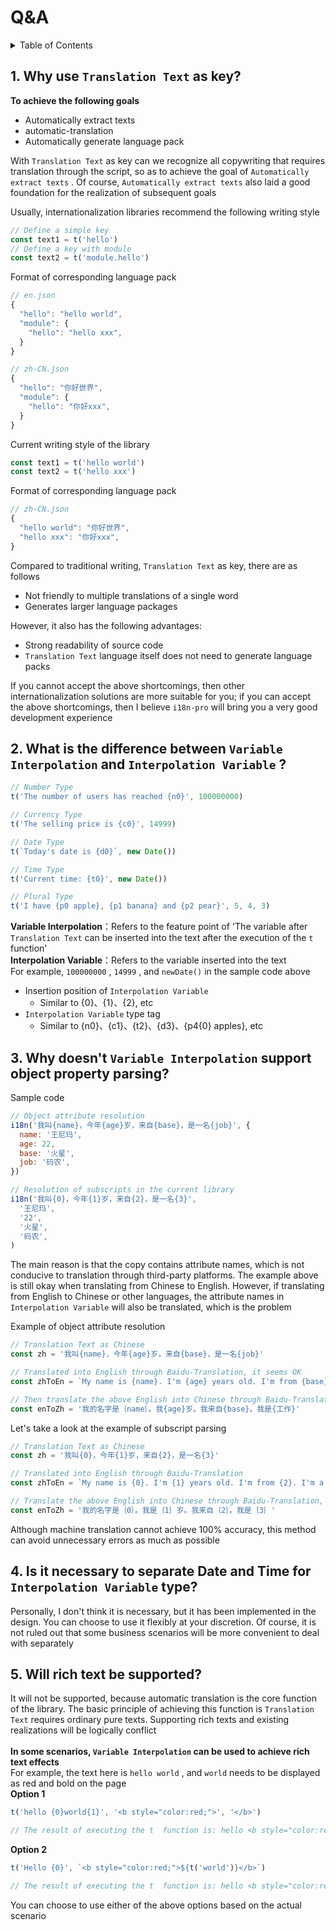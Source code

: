 
# Q&A

<details >
  <summary>Table of Contents</summary>

  &emsp;&emsp;[1. Why use  `Translation Text`  as key?](#1-why-use--translation-text--as-key)<br/>
  &emsp;&emsp;[2. What is the difference between  `Variable Interpolation`  and  `Interpolation Variable` ?](#2-what-is-the-difference-between--variable-interpolation--and--interpolation-variable-)<br/>
  &emsp;&emsp;[3. Why doesn't  `Variable Interpolation`  support object property parsing?](#3-why-doesn't--variable-interpolation--support-object-property-parsing)<br/>
  &emsp;&emsp;[4. Is it necessary to separate **Date** and **Time** for  `Interpolation Variable`  type?](#4-is-it-necessary-to-separate-date-and-time-for--interpolation-variable--type)<br/>
  &emsp;&emsp;[5. Will rich text be supported?](#5-will-rich-text-be-supported)<br/>

</details>

## 1. Why use  `Translation Text`  as key?
**To achieve the following goals**
* Automatically extract texts
* automatic-translation
* Automatically generate language pack

With  `Translation Text`  as key can we recognize all copywriting that requires translation through the script, so as to achieve the goal of  `Automatically extract texts` . Of course,  `Automatically extract texts`  also laid a good foundation for the realization of subsequent goals

Usually, internationalization libraries recommend the following writing style
```js
// Define a simple key
const text1 = t('hello')
// Define a key with module
const text2 = t('module.hello')
```
Format of corresponding language pack
```js
// en.json
{
  "hello": "hello world",
  "module": {
    "hello": "hello xxx",
  }
}

// zh-CN.json
{
  "hello": "你好世界",
  "module": {
    "hello": "你好xxx",
  }
}
```

Current writing style of the library
```js
const text1 = t('hello world')
const text2 = t('hello xxx')
```
Format of corresponding language pack
```js
// zh-CN.json
{
  "hello world": "你好世界",
  "hello xxx": "你好xxx",
}
```
Compared to traditional writing,  `Translation Text`  as key, there are as follows
* Not friendly to multiple translations of a single word
* Generates larger language packages

However, it also has the following advantages:
* Strong readability of source code
*  `Translation Text`  language itself does not need to generate language packs

If you cannot accept the above shortcomings, then other internationalization solutions are more suitable for you; if you can accept the above shortcomings, then I believe  `i18n-pro`  will bring you a very good development experience
## 2. What is the difference between  `Variable Interpolation`  and  `Interpolation Variable` ?

```js
// Number Type
t('The number of users has reached {n0}', 100000000)

// Currency Type
t('The selling price is {c0}', 14999)

// Date Type
t(`Today's date is {d0}`, new Date())

// Time Type
t('Current time: {t0}', new Date())

// Plural Type
t('I have {p0 apple}, {p1 banana} and {p2 pear}', 5, 4, 3) 
```
**Variable Interpolation**：Refers to the feature point of 'The variable after  `Translation Text`  can be inserted into the text after the execution of the  `t`  function'<br />**Interpolation Variable**：Refers to the variable inserted into the text<br />For example,  `100000000` ,  `14999` , and  `newDate()`  in the sample code above
* Insertion position of  `Interpolation Variable` 
   * Similar to {0}、{1}、{2}, etc
*  `Interpolation Variable`  type tag
   * Similar to {n0}、{c1}、{t2}、{d3}、{p4{0} apples}, etc


## 3. Why doesn't  `Variable Interpolation`  support object property parsing?
Sample code
```js
// Object attribute resolution
i18n('我叫{name}，今年{age}岁，来自{base}，是一名{job}', {
  name: '王尼玛',
  age: 22,
  base: '火星',
  job: '码农',
})

// Resolution of subscripts in the current library
i18n('我叫{0}，今年{1}岁，来自{2}，是一名{3}',
  '王尼玛',
  '22',
  '火星',
  '码农',
)
```
The main reason is that the copy contains attribute names, which is not conducive to translation through third-party platforms. The example above is still okay when translating from Chinese to English. However, if translating from English to Chinese or other languages, the attribute names in  `Interpolation Variable`  will also be translated, which is the problem

Example of object attribute resolution
```js
// Translation Text as Chinese
const zh = '我叫{name}，今年{age}岁，来自{base}，是一名{job}'

// Translated into English through Baidu-Translation, it seems OK
const zhToEn = `My name is {name}. I'm {age} years old. I'm from {base}. I'm a {job} `

// Then translate the above English into Chinese through Baidu-Translation, we can find that the translation of {job} has problems, and different translation platforms may have different problems
const enToZh = '我的名字是｛name｝。我{age}岁。我来自{base}。我是{工作}'
```
Let's take a look at the example of subscript parsing
```js
// Translation Text as Chinese
const zh = '我叫{0}，今年{1}岁，来自{2}，是一名{3}'

// Translated into English through Baidu-Translation
const zhToEn = `My name is {0}. I'm {1} years old. I'm from {2}. I'm a {3}`

// Translate the above English into Chinese through Baidu-Translation, and the above parameters will not be mismatched
const enToZh = '我的名字是｛0｝。我是｛1｝岁。我来自｛2｝。我是｛3｝'
```
Although machine translation cannot achieve 100% accuracy, this method can avoid unnecessary errors as much as possible
## 4. Is it necessary to separate **Date** and **Time** for  `Interpolation Variable`  type?
Personally, I don't think it is necessary, but it has been implemented in the design. You can choose to use it flexibly at your discretion. Of course, it is not ruled out that some business scenarios will be more convenient to deal with separately
## 5. Will rich text be supported?
It will not be supported, because automatic translation is the core function of the library. The basic principle of achieving this function is  `Translation Text`  requires ordinary pure texts. Supporting rich texts and existing realizations will be logically conflict<br /><br />**In some scenarios,  `Variable Interpolation`  can be used to achieve rich text effects**<br />For example, the text here is  `hello world` , and  `world`  needs to be displayed as red and bold on the page<br />**Option 1**
```js
t('hello {0}world{1}', '<b style="color:red;">', '</b>')

// The result of executing the t  function is: hello <b style="color:red;">world</b>
```
**Option 2**<br />
```js
t('Hello {0}', `<b style="color:red;">${t('world')}</b>`)

// The result of executing the t  function is: hello <b style="color:red;">world</b>
```
You can choose to use either of the above options based on the actual scenario